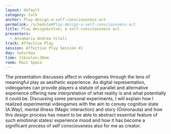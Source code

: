 ```yaml
---
layout: default
category: talk
anchor: Play-design-a-self-consciousness-act
permalink: /schedule#Play-design-a-self-consciousness-act
title: Play design&colon; a self-consciousness act
presenters:
  - Annamaria Andrea Vitali
track: Affective Play
session: Affective Play Session #1
day: Saturday
time: 11&colon;30am
room: Main Space
---
```

The presentation discusses affect in videogames through the lens of meaningful play as aesthetic experience. As digital representation, videogames can provide players a statute of parallel and alternative experience offering new interpretation of what reality is and what potentially it could be. Discussing some personal experiments, I will explain how I realized experimental videogames with the aim to convey cognitive state (A.Way), mental illness (Magic interaction) and story (Onironauta) and how this design process has meant to be able to abstract essential feature of such emotional states/ experience mood and how it has become a significant process of self consciousness also for me as creator. 

